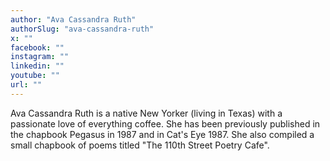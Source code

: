 ```yaml
---
author: "Ava Cassandra Ruth"
authorSlug: "ava-cassandra-ruth"
x: ""
facebook: ""
instagram: ""
linkedin: ""
youtube: ""
url: ""
---
```


Ava Cassandra Ruth is a native New Yorker (living in Texas) with a passionate love of everything coffee. She has been previously published in the chapbook Pegasus in 1987 and in Cat's Eye 1987. She also compiled a small chapbook of poems titled "The 110th Street Poetry Cafe".
